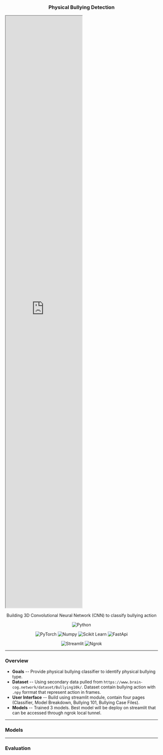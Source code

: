 <p align="center">
  <h3 align="center">Physical Bullying Detection</h3>
</p>

<iframe src="https://drive.google.com/file/d/10qEs9j3TdOpLp2Xh7fKIko1vGpo8OhGg/preview" width="50%" height="50%" allow="autoplay"></iframe>


<p align="center">
  Building 3D Convolutional Neural Network (CNN) to classify bullying action
</p>

<p align="center">
    <img alt="Python" title="Python" src="https://img.shields.io/badge/python-3670A0?style=for-the-badge&logo=python&logoColor=ffdd54"/>
</p>

<p align="center">
    <img alt="PyTorch" src="https://img.shields.io/badge/PyTorch-ee4c2c?logo=pytorch&logoColor=white">
  <img alt="Numpy" title="Numpy" src="https://img.shields.io/badge/NumPy-4DABCF?logo=numpy&logoColor=fff"/>
    <img alt="Scikit Learn" title="Scikit Learn" src="https://img.shields.io/badge/Scikit%20Learn-F38020?logo=scikitlearn&logoColor=white"/>
  <img alt="FastApi" src="https://img.shields.io/badge/FastAPI-009485.svg?logo=fastapi&logoColor=white">
</p>

<p align="center">
    <img alt="Streamlit" title="Streamlit" src="https://img.shields.io/badge/Streamlit-%23DD0031.svg?logo=streamlit&logoColor=white"/>
  <img alt="Ngrok" title="Ngrok" src="https://img.shields.io/badge/Ngrok-512BD4?logo=ngrok&logoColor=fff"/>
</p>

---

### Overview
- **Goals** -- Provide physical bullying classifier to identify physical bullying type.
- **Dataset** -- Using secondary data pulled from `https://www.brain-cog.network/dataset/Bullying10k/`. Dataset contain bullying action with `.npy` forrmat that represent action in frames.
- **User Interface** -- Build using streamlit module, contain four pages (Classifier, Model Breakdown, Bullying 101, Bullying Case Files).
- **Models** -- Trained 3 models. Best model will be deploy on streamlit that can be accessed through ngrok local tunnel.

---

### Models

--- 

### Evaluation
